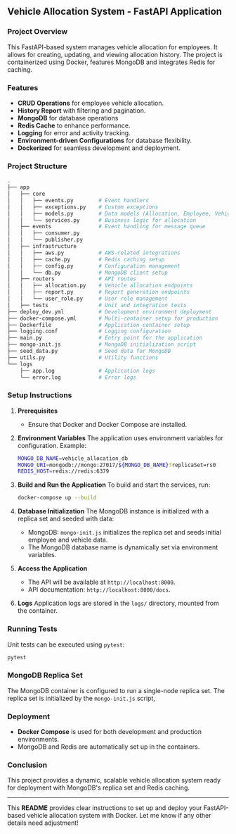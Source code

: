 
## Vehicle Allocation System - FastAPI Application

### Project Overview

This FastAPI-based system manages vehicle allocation for employees. It allows for creating, updating, and viewing allocation history. The project is containerized using Docker, features MongoDB and integrates Redis for caching.

### Features
- **CRUD Operations** for employee vehicle allocation.
- **History Report** with filtering and pagination.
- **MongoDB** for database operations
- **Redis Cache** to enhance performance.
- **Logging** for error and activity tracking.
- **Environment-driven Configurations** for database flexibility.
- **Dockerized** for seamless development and deployment.

### Project Structure

```bash
.
├── app
│   ├── core
│   │   ├── events.py        # Event handlers
│   │   ├── exceptions.py    # Custom exceptions
│   │   ├── models.py        # Data models (Allocation, Employee, Vehicle)
│   │   └── services.py      # Business logic for allocation
│   ├── events               # Event handling for message queue
│   │   ├── consumer.py
│   │   └── publisher.py
│   ├── infrastructure
│   │   ├── aws.py           # AWS-related integrations
│   │   ├── cache.py         # Redis caching setup
│   │   ├── config.py        # Configuration management
│   │   └── db.py            # MongoDB client setup
│   ├── routers              # API routes
│   │   ├── allocation.py    # Vehicle allocation endpoints
│   │   ├── report.py        # Report generation endpoints
│   │   └── user_role.py     # User role management
│   ├── tests                # Unit and integration tests
├── deploy_dev.yml           # Development environment deployment
├── docker-compose.yml       # Multi-container setup for production
├── Dockerfile               # Application container setup
├── logging.conf             # Logging configuration
├── main.py                  # Entry point for the application
├── mongo-init.js            # MongoDB initialization script
├── seed_data.py             # Seed data for MongoDB
├── utils.py                 # Utility functions
└── logs
    ├── app.log              # Application logs
    └── error.log            # Error logs
```

### Setup Instructions

1. **Prerequisites**
   - Ensure that Docker and Docker Compose are installed.

2. **Environment Variables**
   The application uses environment variables for configuration. Example:
   ```bash
   MONGO_DB_NAME=vehicle_allocation_db
   MONGO_URI=mongodb://mongo:27017/${MONGO_DB_NAME}?replicaSet=rs0
   REDIS_HOST=redis://redis:6379
   ```

3. **Build and Run the Application**
   To build and start the services, run:
   ```bash
   docker-compose up --build
   ```

4. **Database Initialization**
   The MongoDB instance is initialized with a replica set and seeded with data:
   - MongoDB: `mongo-init.js` initializes the replica set and seeds initial employee and vehicle data.
   - The MongoDB database name is dynamically set via environment variables.

5. **Access the Application**
   - The API will be available at `http://localhost:8000`.
   - API documentation: `http://localhost:8000/docs`.

6. **Logs**
   Application logs are stored in the `logs/` directory, mounted from the container.

### Running Tests
Unit tests can be executed using `pytest`:
```bash
pytest
```

### MongoDB Replica Set
The MongoDB container is configured to run a single-node replica set. The replica set is initialized by the `mongo-init.js` script,

### Deployment
- **Docker Compose** is used for both development and production environments.
- MongoDB and Redis are automatically set up in the containers.

### Conclusion
This project provides a dynamic, scalable vehicle allocation system ready for deployment with MongoDB's replica set and Redis caching.

---

This **README** provides clear instructions to set up and deploy your FastAPI-based vehicle allocation system with Docker. Let me know if any other details need adjustment!